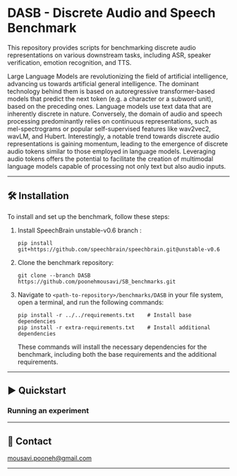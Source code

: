 # DASB - Discrete Audio and Speech Benchmark

This repository provides scripts for benchmarking discrete audio representations on various downstream tasks, including ASR, speaker verification, emotion recognition, and TTS.

Large Language Models are revolutionizing the field of artificial intelligence, advancing us towards artificial general intelligence. The dominant technology behind them is based on autoregressive transformer-based models that predict the next token (e.g. a character or a subword unit), based on the preceding ones. Language models use text data that are inherently discrete in nature.  Conversely, the domain of audio and speech processing predominantly relies on continuous representations, such as mel-spectrograms or popular self-supervised features like wav2vec2, wavLM, and Hubert. Interestingly, a notable trend towards discrete audio representations is gaining momentum, leading to the emergence of discrete audio tokens similar to those employed in language models. Leveraging audio tokens offers the potential to facilitate the creation of multimodal language models capable of processing not only text but also audio inputs.

---------------------------------------------------------------------------------------------------------

## 🛠️️ Installation

To install and set up the benchmark, follow these steps:

1. Install SpeechBrain unstable-v0.6 branch :
   ```shell
   pip install git+https://github.com/speechbrain/speechbrain.git@unstable-v0.6
   ```

2. Clone the benchmark repository:
   ```shell
   git clone --branch DASB  https://github.com/poonehmousavi/SB_benchmarks.git
   ```

3. Navigate to `<path-to-repository>/benchmarks/DASB` in your file system, open a terminal, and run the following commands:

   ```shell
   pip install -r ../../requirements.txt    # Install base dependencies
   pip install -r extra-requirements.txt    # Install additional dependencies
   ```

   These commands will install the necessary dependencies for the benchmark, including both the base requirements and the additional requirements.

---------------------------------------------------------------------------------------------------------

## ▶️ Quickstart

### Running an experiment


---------------------------------------------------------------------------------------------------------

## 📧 Contact

[mousavi.pooneh@gmail.com](mailto:mousavi.pooneh@gmail.com)

---------------------------------------------------------------------------------------------------------
